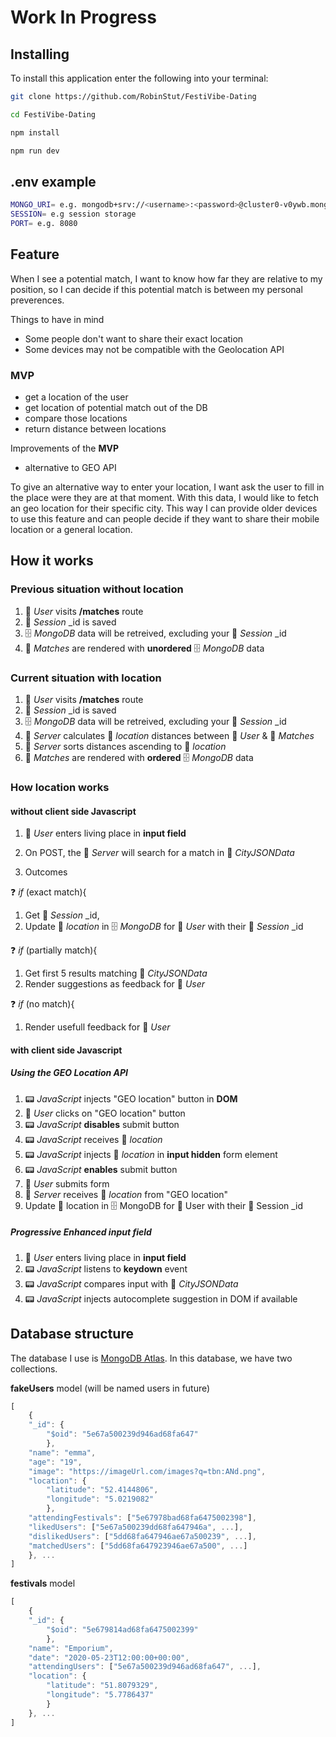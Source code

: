 # Work In Progress

## Installing

To install this application enter the following into your terminal:

```bash
git clone https://github.com/RobinStut/FestiVibe-Dating

cd FestiVibe-Dating

npm install

npm run dev
```

## .env example

```bash
MONGO_URI= e.g. mongodb+srv://<username>:<password>@cluster0-v0ywb.mongodb.net/test
SESSION= e.g session storage
PORT= e.g. 8080

```

## Feature

When I see a potential match, I want to know how far they are relative to my position, so I can decide if this potential match is between my personal preverences.

Things to have in mind

* Some people don't want to share their exact location
* Some devices may not be compatible with the Geolocation API

### MVP

* get a location of the user
* get location of potential match out of the DB
* compare those locations
* return distance between locations

Improvements of the **MVP**

* alternative to GEO API

To give an alternative way to enter your location, I want ask the user to fill in the place were they are at that moment.
With this data, I would like to fetch an geo location for their specific city.
This way I can provide older devices to use this feature and can people decide if they want to share their mobile location or a general location.

## How it works

### Previous situation without location

1. 👤 _User_ visits  **/matches** route
2. 💾 _Session_ _id is saved
3. 🗄️ _MongoDB_ data will be retreived, excluding your 💾 _Session_ _id
4. 💞 _Matches_ are rendered with **unordered** 🗄️ _MongoDB_ data

### Current situation with location

1. 👤 _User_ visits  **/matches** route
2. 💾 _Session_ _id is saved
3. 🗄️ _MongoDB_ data will be retreived, excluding your 💾 _Session_ _id
4. 📡 _Server_ calculates 🧭 _location_ distances between 👤 _User_ & 💞 _Matches_
5. 📡 _Server_ sorts distances ascending to 🧭 _location_
6. 💞 _Matches_ are rendered with **ordered** 🗄️ _MongoDB_ data

### How location works

#### without client side Javascript

1. 👤 _User_ enters living place in **input field**

2. On POST, the 📡 _Server_ will search for a match in 🏢 _CityJSONData_
3. Outcomes

❓ _if_ (exact match){

   1. Get 💾 _Session_ _id,
   2. Update 🧭 _location_ in 🗄️ _MongoDB_ for 👤 _User_ with their 💾 _Session_ _id

❓ _if_ (partially match){

   1. Get first 5 results matching 🏢 _CityJSONData_
   2. Render suggestions as feedback for 👤 _User_

❓ _if_ (no match){

   1. Render usefull feedback for  👤 _User_

#### with client side Javascript

##### Using the GEO Location API

1. 📟 _JavaScript_ injects "GEO location" button in **DOM**
2. 👤 _User_ clicks on "GEO location" button
3. 📟 _JavaScript_ **disables** submit button
4. 📟 _JavaScript_ receives 🧭 _location_
5. 📟 _JavaScript_ injects 🧭 _location_ in **input hidden** form element
6. 📟 _JavaScript_ **enables** submit button
7. 👤 _User_ submits form
8. 📡 _Server_ receives 🧭 _location_ from "GEO location"
9. Update 🧭 location in 🗄️ MongoDB for 👤 User with their 💾 Session _id

##### Progressive Enhanced input field

1. 👤 _User_ enters living place in **input field**
2. 📟 _JavaScript_ listens to **keydown** event
3. 📟 _JavaScript_ compares input with 🏢 _CityJSONData_
4. 📟 _JavaScript_ injects autocomplete suggestion in DOM if available

## Database structure

The database I use is [MongoDB Atlas](https://www.mongodb.com/cloud/atlas).
In this database, we have two collections.

**fakeUsers** model (will be named users in future)

```javascript
[
    {
    "_id": {
        "$oid": "5e67a500239d946ad68fa647"
        },
    "name": "emma",
    "age": "19",
    "image": "https://imageUrl.com/images?q=tbn:ANd.png",
    "location": {
        "latitude": "52.4144806",
        "longitude": "5.0219082"
        },
    "attendingFestivals": ["5e67978bad68fa6475002398"],
    "likedUsers": ["5e67a500239dd68fa647946a", ...],
    "dislikedUsers": ["5dd68fa647946ae67a500239", ...],
    "matchedUsers": ["5dd68fa647923946ae67a500", ...]
    }, ...
]
```

**festivals** model

```javascript
[
    {
    "_id": {
        "$oid": "5e679814ad68fa6475002399"
        },
    "name": "Emporium",
    "date": "2020-05-23T12:00:00+00:00",
    "attendingUsers": ["5e67a500239d946ad68fa647", ...],
    "location": {
        "latitude": "51.8079329",
        "longitude": "5.7786437"
        }
    }, ...
]
```
